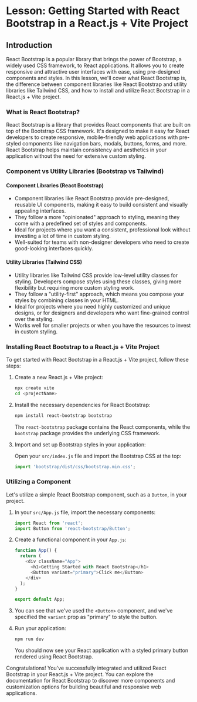 # Lesson: Getting Started with React Bootstrap in a React.js + Vite Project

## Introduction

React Bootstrap is a popular library that brings the power of Bootstrap, a widely used CSS framework, to React applications. It allows you to create responsive and attractive user interfaces with ease, using pre-designed components and styles. In this lesson, we'll cover what React Bootstrap is, the difference between component libraries like React Bootstrap and utility libraries like Tailwind CSS, and how to install and utilize React Bootstrap in a React.js + Vite project.

### What is React Bootstrap?

React Bootstrap is a library that provides React components that are built on top of the Bootstrap CSS framework. It's designed to make it easy for React developers to create responsive, mobile-friendly web applications with pre-styled components like navigation bars, modals, buttons, forms, and more. React Bootstrap helps maintain consistency and aesthetics in your application without the need for extensive custom styling.

### Component vs Utility Libraries (Bootstrap vs Tailwind)

#### Component Libraries (React Bootstrap)

- Component libraries like React Bootstrap provide pre-designed, reusable UI components, making it easy to build consistent and visually appealing interfaces.
- They follow a more "opinionated" approach to styling, meaning they come with a predefined set of styles and components.
- Ideal for projects where you want a consistent, professional look without investing a lot of time in custom styling.
- Well-suited for teams with non-designer developers who need to create good-looking interfaces quickly.

#### Utility Libraries (Tailwind CSS)

- Utility libraries like Tailwind CSS provide low-level utility classes for styling. Developers compose styles using these classes, giving more flexibility but requiring more custom styling work.
- They follow a "utility-first" approach, which means you compose your styles by combining classes in your HTML.
- Ideal for projects where you need highly customized and unique designs, or for designers and developers who want fine-grained control over the styling.
- Works well for smaller projects or when you have the resources to invest in custom styling.

### Installing React Bootstrap to a React.js + Vite Project

To get started with React Bootstrap in a React.js + Vite project, follow these steps:

1. Create a new React.js + Vite project:

   ```bash
   npx create vite
   cd <projectName>
   ```

2. Install the necessary dependencies for React Bootstrap:

   ```bash
   npm install react-bootstrap bootstrap
   ```

   The `react-bootstrap` package contains the React components, while the `bootstrap` package provides the underlying CSS framework.

3. Import and set up Bootstrap styles in your application:

   Open your `src/index.js` file and import the Bootstrap CSS at the top:

   ```javascript
   import 'bootstrap/dist/css/bootstrap.min.css';
   ```

### Utilizing a Component

Let's utilize a simple React Bootstrap component, such as a `Button`, in your project.

1. In your `src/App.js` file, import the necessary components:

   ```javascript
   import React from 'react';
   import Button from 'react-bootstrap/Button';
   ```

2. Create a functional component in your `App.js`:

   ```javascript
   function App() {
     return (
       <div className="App">
         <h1>Getting Started with React Bootstrap</h1>
         <Button variant="primary">Click me</Button>
       </div>
     );
   }

   export default App;
   ```

3. You can see that we've used the `<Button>` component, and we've specified the `variant` prop as "primary" to style the button.

4. Run your application:

   ```bash
   npm run dev
   ```

   You should now see your React application with a styled primary button rendered using React Bootstrap.

Congratulations! You've successfully integrated and utilized React Bootstrap in your React.js + Vite project. You can explore the documentation for React Bootstrap to discover more components and customization options for building beautiful and responsive web applications.
